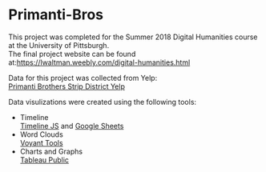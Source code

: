 # Primanti-Bros
<p>This project was completed for the Summer 2018 Digital Humanities course at the University of Pittsburgh.<br /> The final project website can be found at:<a href="https://lwaltman.weebly.com/digital-humanities.html">https://lwaltman.weebly.com/digital-humanities.html</a> 
<p>Data for this project was collected from Yelp:<br />
<a href="https://www.yelp.com/biz/primanti-bros-pittsburgh-15?osq=Primanti+Bros">Primanti Brothers Strip District Yelp</a></p>

<p> Data visulizations were created using the following tools:
<ul>
<li>Timeline<br />
<a href="https://timeline.knightlab.com/">Timeline JS</a> and <a href="https://docs.google.com/spreadsheets/d/1EAdIh0fSyt0EHODmG3AojRpUlt_kmyrxVkbCpqmMRVo/edit?usp=sharing">Google Sheets</a></li>

<li>Word Clouds<br />
<a href="https://voyant-tools.org/">Voyant Tools</a></li>

<li>Charts and Graphs<br />
<a href="https://public.tableau.com/en-us/s/">Tableau Public</a></li></p>
